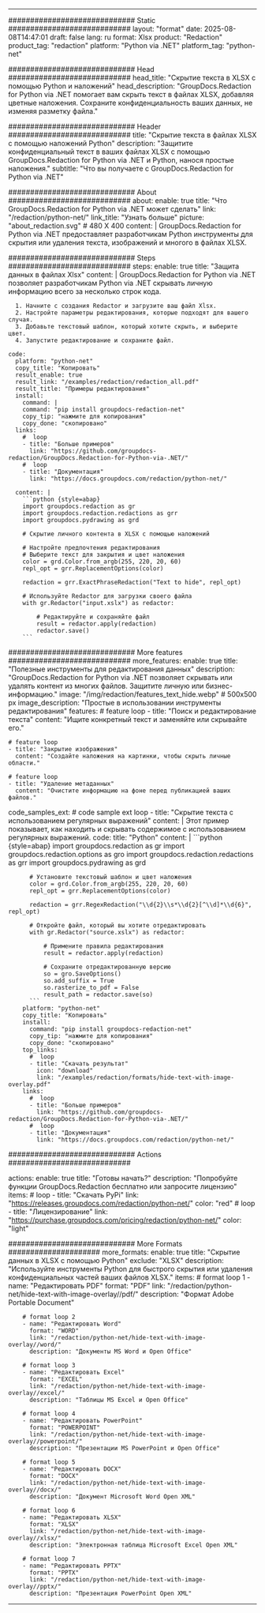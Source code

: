 
---
############################# Static ############################
layout: "format"
date:  2025-08-08T14:47:01
draft: false
lang: ru
format: Xlsx
product: "Redaction"
product_tag: "redaction"
platform: "Python via .NET"
platform_tag: "python-net"

############################# Head ############################
head_title: "Скрытие текста в XLSX с помощью Python и наложений"
head_description: "GroupDocs.Redaction for Python via .NET помогает вам скрыть текст в файлах XLSX, добавляя цветные наложения. Сохраните конфиденциальность ваших данных, не изменяя разметку файла."

############################# Header ############################
title: "Скрытие текста в файлах XLSX с помощью наложений Python" 
description: "Защитите конфиденциальный текст в ваших файлах XLSX с помощью GroupDocs.Redaction for Python via .NET и Python, нанося простые наложения."
subtitle: "Что вы получаете с GroupDocs.Redaction for Python via .NET" 

############################# About ############################
about:
    enable: true
    title: "Что GroupDocs.Redaction for Python via .NET может сделать"
    link: "/redaction/python-net/"
    link_title: "Узнать больше"
    picture: "about_redaction.svg" # 480 X 400
    content: |
       GroupDocs.Redaction for Python via .NET предоставляет разработчикам Python инструменты для скрытия или удаления текста, изображений и многого в файлах XLSX.

############################# Steps ############################
steps:
    enable: true
    title: "Защита данных в файлах Xlsx"
    content: |
      GroupDocs.Redaction for Python via .NET позволяет разработчикам Python via .NET скрывать личную информацию всего за несколько строк кода.
      
      1. Начните с создания Redactor и загрузите ваш файл Xlsx.
      2. Настройте параметры редактирования, которые подходят для вашего случая.
      3. Добавьте текстовый шаблон, который хотите скрыть, и выберите цвет.
      4. Запустите редактирование и сохраните файл.
   
    code:
      platform: "python-net"
      copy_title: "Копировать"
      result_enable: true
      result_link: "/examples/redaction/redaction_all.pdf"
      result_title: "Примеры редактирования"
      install:
        command: |
        command: "pip install groupdocs-redaction-net"
        copy_tip: "нажмите для копирования"
        copy_done: "скопировано"
      links:
        #  loop
        - title: "Больше примеров"
          link: "https://github.com/groupdocs-redaction/GroupDocs.Redaction-for-Python-via-.NET/"
        #  loop
        - title: "Документация"
          link: "https://docs.groupdocs.com/redaction/python-net/"
          
      content: |
        ```python {style=abap}
        import groupdocs.redaction as gr
        import groupdocs.redaction.redactions as grr
        import groupdocs.pydrawing as grd

        # Скрытие личного контента в XLSX с помощью наложений

        # Настройте предпочтения редактирования
        # Выберите текст для закрытия и цвет наложения
        color = grd.Color.from_argb(255, 220, 20, 60)
        repl_opt = grr.ReplacementOptions(color)
                
        redaction = grr.ExactPhraseRedaction("Text to hide", repl_opt)

        # Используйте Redactor для загрузки своего файла
        with gr.Redactor("input.xslx") as redactor:

            # Редактируйте и сохраняйте файл
            result = redactor.apply(redaction)
            redactor.save()
        ```            


############################# More features ############################
more_features:
  enable: true
  title: "Полезные инструменты для редактирования данных"
  description: "GroupDocs.Redaction for Python via .NET позволяет скрывать или удалять контент из многих файлов. Защитите личную или бизнес-информацию."
  image: "/img/redaction/features_text_hide.webp" # 500x500 px
  image_description: "Простые в использовании инструменты редактирования"
  features:
    # feature loop
    - title: "Поиск и редактирование текста"
      content: "Ищите конкретный текст и заменяйте или скрывайте его."

    # feature loop
    - title: "Закрытие изображения"
      content: "Создайте наложения на картинки, чтобы скрыть личные области."

    # feature loop
    - title: "Удаление метаданных"
      content: "Очистите информацию на фоне перед публикацией ваших файлов."
      
  code_samples_ext:
    # code sample ext loop
    - title: "Скрытие текста с использованием регулярных выражений"
      content: |
        Этот пример показывает, как находить и скрывать содержимое с использованием регулярных выражений.
      code:
        title: "Python"
        content: |
          ```python {style=abap}
          import groupdocs.redaction as gr
          import groupdocs.redaction.options as gro
          import groupdocs.redaction.redactions as grr
          import groupdocs.pydrawing as grd

          # Установите текстовый шаблон и цвет наложения
          color = grd.Color.from_argb(255, 220, 20, 60)
          repl_opt = grr.ReplacementOptions(color)

          redaction = grr.RegexRedaction("\\d{2}\\s*\\d{2}[^\\d]*\\d{6}", repl_opt)

          # Откройте файл, который вы хотите отредактировать
          with gr.Redactor("source.xslx") as redactor:

              # Примените правила редактирования
              result = redactor.apply(redaction)

              # Сохраните отредактированную версию
              so = gro.SaveOptions()
              so.add_suffix = True
              so.rasterize_to_pdf = False
              result_path = redactor.save(so)
          ```
        platform: "python-net"
        copy_title: "Копировать"
        install:
          command: "pip install groupdocs-redaction-net"
          copy_tip: "нажмите для копирования"
          copy_done: "скопировано"
        top_links:
          #  loop
          - title: "Скачать результат"
            icon: "download"
            link: "/examples/redaction/formats/hide-text-with-image-overlay.pdf"
        links:
          #  loop
          - title: "Больше примеров"
            link: "https://github.com/groupdocs-redaction/GroupDocs.Redaction-for-Python-via-.NET/"
          #  loop
          - title: "Документация"
            link: "https://docs.groupdocs.com/redaction/python-net/"


############################# Actions ############################

actions:
  enable: true
  title: "Готовы начать?"
  description: "Попробуйте функции GroupDocs.Redaction бесплатно или запросите лицензию"
  items:
    #  loop
    - title: "Скачать PyPi"
      link: "https://releases.groupdocs.com/redaction/python-net/"
      color: "red"
        #  loop
    - title: "Лицензирование"
      link: "https://purchase.groupdocs.com/pricing/redaction/python-net/"
      color: "light"


############################# More Formats #####################
more_formats:
    enable: true
    title: "Скрытие данных в XLSX с помощью Python"
    exclude: "XLSX"
    description: "Используйте инструменты Python для быстрого скрытия или удаления конфиденциальных частей ваших файлов XLSX."
    items: 
        # format loop 1
        - name: "Редактировать PDF"
          format: "PDF"
          link: "/redaction/python-net/hide-text-with-image-overlay//pdf/"
          description: "Формат Adobe Portable Document"

        # format loop 2
        - name: "Редактировать Word"
          format: "WORD"
          link: "/redaction/python-net/hide-text-with-image-overlay//word/"
          description: "Документы MS Word и Open Office"
          
        # format loop 3
        - name: "Редактировать Excel"
          format: "EXCEL"
          link: "/redaction/python-net/hide-text-with-image-overlay//excel/"
          description: "Таблицы MS Excel и Open Office"

        # format loop 4
        - name: "Редактировать PowerPoint"
          format: "POWERPOINT"
          link: "/redaction/python-net/hide-text-with-image-overlay//powerpoint/"
          description: "Презентации MS PowerPoint и Open Office"

        # format loop 5
        - name: "Редактировать DOCX"
          format: "DOCX"
          link: "/redaction/python-net/hide-text-with-image-overlay//docx/"
          description: "Документ Microsoft Word Open XML"
          
        # format loop 6
        - name: "Редактировать XLSX"
          format: "XLSX"
          link: "/redaction/python-net/hide-text-with-image-overlay//xlsx/"
          description: "Электронная таблица Microsoft Excel Open XML"
          
        # format loop 7
        - name: "Редактировать PPTX"
          format: "PPTX"
          link: "/redaction/python-net/hide-text-with-image-overlay//pptx/"
          description: "Презентация PowerPoint Open XML"


---